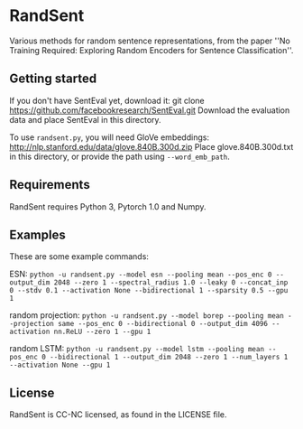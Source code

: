 # RandSent

Various methods for random sentence representations, from the paper ''No Training Required: Exploring Random Encoders for Sentence Classification''.

## Getting started

If you don't have SentEval yet, download it: git clone https://github.com/facebookresearch/SentEval.git
Download the evaluation data and place SentEval in this directory.

To use `randsent.py`, you will need GloVe embeddings: http://nlp.stanford.edu/data/glove.840B.300d.zip
Place glove.840B.300d.txt in this directory, or provide the path using `--word_emb_path`.

## Requirements

RandSent requires Python 3, Pytorch 1.0 and Numpy.
## Examples

These are some example commands:

ESN:
`python -u randsent.py --model esn --pooling mean --pos_enc 0 --output_dim 2048 --zero 1 --spectral_radius 1.0 --leaky 0 --concat_inp 0 --stdv 0.1 --activation None --bidirectional 1 --sparsity 0.5 --gpu 1`

random projection:
`python -u randsent.py --model borep --pooling mean --projection same --pos_enc 0 --bidirectional 0 --output_dim 4096 --activation nn.ReLU --zero 1 --gpu 1`

random LSTM:
`python -u randsent.py --model lstm --pooling mean --pos_enc 0 --bidirectional 1 --output_dim 2048 --zero 1 --num_layers 1 --activation None --gpu 1`

## License
RandSent is CC-NC licensed, as found in the LICENSE file.
